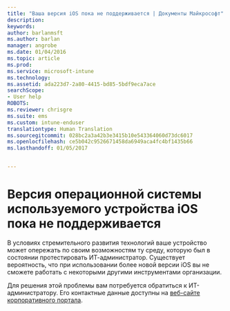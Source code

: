 ```yaml
---
title: "Ваша версия iOS пока не поддерживается | Документы Майкрософт"
description: 
keywords: 
author: barlanmsft
ms.author: barlan
manager: angrobe
ms.date: 01/04/2016
ms.topic: article
ms.prod: 
ms.service: microsoft-intune
ms.technology: 
ms.assetid: ada223d7-2a80-4415-bd85-5bdf9eca7ace
searchScope:
- User help
ROBOTS: 
ms.reviewer: chrisgre
ms.suite: ems
ms.custom: intune-enduser
translationtype: Human Translation
ms.sourcegitcommit: 028bc2a3a42b3e3415b10e543364060d73dc6017
ms.openlocfilehash: ce5b042c9526671458da6949aca4fc4bf1435b66
ms.lasthandoff: 01/05/2017


---
```



# <a name="your-ios-devices-operating-system-version-isnt-yet-supported"></a>Версия операционной системы используемого устройства iOS пока не поддерживается

В условиях стремительного развития технологий ваше устройство может опережать по своим возможностям ту среду, которую был в состоянии протестировать ИТ-администратор. Существует вероятность, что при использовании более новой версии iOS вы не сможете работать с некоторыми другими инструментами организации.

Для решения этой проблемы вам потребуется обратиться к ИТ-администратору. Его контактные данные доступны на [веб-сайте корпоративного портала](http://portal.manage.microsoft.com).

